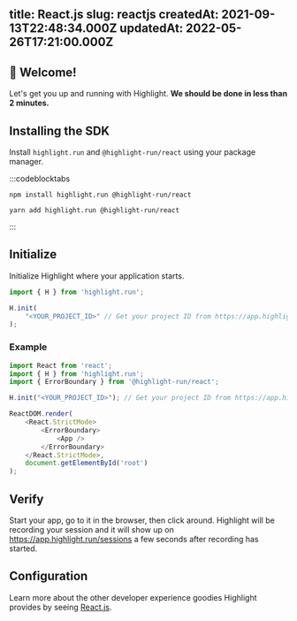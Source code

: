 
title: React.js
slug: reactjs
createdAt: 2021-09-13T22:48:34.000Z
updatedAt: 2022-05-26T17:21:00.000Z
---

## 👋 Welcome!

Let's get you up and running with Highlight. **We should be done in less than 2 minutes.**

## Installing the SDK

Install `highlight.run` and `@highlight-run/react` using your package manager.

:::codeblocktabs
```none
npm install highlight.run @highlight-run/react
```

```shell
yarn add highlight.run @highlight-run/react
```
:::

## Initialize

Initialize Highlight where your application starts.

```typescript
import { H } from 'highlight.run';

H.init(
    "<YOUR_PROJECT_ID>" // Get your project ID from https://app.highlight.run/setup
);
```

### Example

```typescript
import React from 'react';
import { H } from 'highlight.run';
import { ErrorBoundary } from '@highlight-run/react';

H.init("<YOUR_PROJECT_ID>"); // Get your project ID from https://app.highlight.run/setup

ReactDOM.render(
    <React.StrictMode>
        <ErrorBoundary>
            <App />
        </ErrorBoundary>
    </React.StrictMode>,
    document.getElementById('root')
);
```

## Verify

Start your app, go to it in the browser, then click around. Highlight will be recording your session and it will show up on <https://app.highlight.run/sessions> a few seconds after recording has started.

## Configuration

Learn more about the other developer experience goodies Highlight provides by seeing [React.js](docId\:aDYBJjUS4zykkLi21Jgcr).

